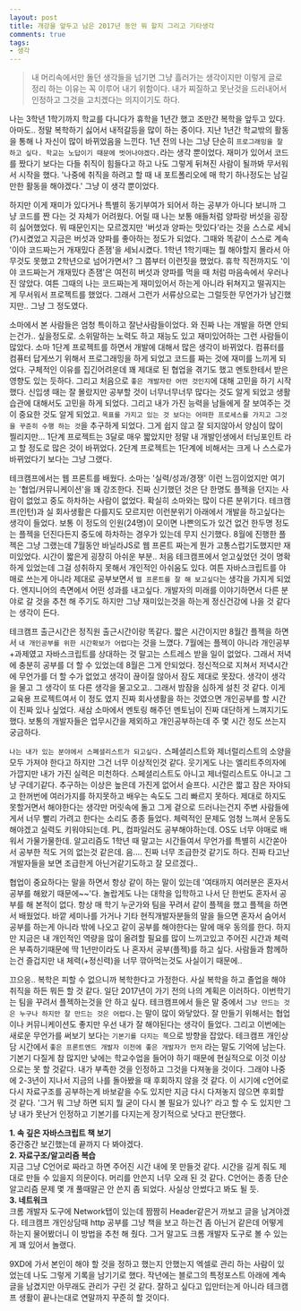 ```yaml
---
layout: post
title: 개강을 앞두고 남은 2017년 동안 뭐 할지 그리고 기타생각
comments: true
tags:
- 생각
---
```


> 내 머리속에서만 돌던 생각들을 넘기면 그냥 흘러가는 생각이지만 이렇게 글로 정리 하는 이유는 꼭 이루어 내기 위함이다. 내가 찌질하고 못난것을 드러내어서 인정하고 그것을 고치겠다는 의지이기도 하다.

나는 3학년 1학기까지 학교를 다니다가 휴학을 1년간 했고 조만간 복학을 앞두고 있다. 아마도.. 정말 복학하기 싫어서 내적갈등을 많이 하는 중이다. 지난 1년간 학교밖의 활동을 통해 나 자신이 많이 바뀌었음을 느낀다. 1년 전의 나는 그냥 단순히 `프로그래밍을 잘 하고 싶다. 학교는 노답이기 때문에 벗어나야겠다.`라는 생각 뿐이었다. 재미가 있어서 코드를 짰다기 보다는 다들 취직이 힘들다고 하고 나도 그렇게 뒤쳐진 사람이 될까봐 무서워서 시작을 했다. '나중에 취직을 하려고 할 때 내 포트폴리오에 매 학기 하나정도는 남길만한 활동을 해야겠다.' 그냥 이 생각 뿐이었다.             

하지만 이게 재미가 있다거나 특별히 동기부여가 되어서 하는 공부가 아니다 보니까 그냥 코드를 짠 다는 것 자체가 어려웠다. 어릴 때 나는 보통 애들처럼 양파랑 버섯을 굉장히 싫어했었다. 뭐 때문인지는 모르겠지만 '버섯과 양파는 맛있다'라는 것을 스스로 세뇌(?)시켰었고 지금은 버섯과 양파를 좋아하는 정도가 되었다. 그때와 똑같이 스스로 계속 '이야 코드짜는거 개재밌다 존잼'을 세뇌시켰다. 1학년 1학기때는 뭘 해야할지 몰라서 아무것도 못했고 2학년으로 넘어가면서? 그 쯤부터 이런짓을 했었다. 휴학 직전까지도 '이야 코드짜는거 개재밌다 존잼'은 여전히 버섯과 양파를 먹을 때 처럼 마음속에서 우러나진 않았다. 여튼 그때의 나는 코드짜는게 재미있어서 하는게 아니라 뒤쳐지고 떨궈지는게 무서워서 프로젝트를 했었다. 그래서 그런가 서류상으로는 그럴듯한 무언가가 남긴했지만.. 그냥 그 정도였다.          

소마에서 본 사람들은 엄청 특이하고 잘난사람들이었다. 와 진짜 나는 개발을 하면 안되는건가.. 싶을정도로. 소위말하는 노력도 하고 재능도 있고 재미있어하는 그런 사람들이 많았다. 소마 1단계 프로젝트를 하면서 개발에 대해서 많은 생각이 바뀌었다. 컴퓨터를 컴퓨터 답게쓰기 위해서 프로그래밍을 하게 되었고 코드를 짜는 것에 재미를 느끼게 되었다. 구체적인 이유를 집긴어려운데 꽤 제대로 된 협업을 겪기도 했고 멘토한테서 받은 영향도 있는 듯하다. 그리고 처음으로 `좋은 개발자란 어떤 것인지`에 대해 고민을 하기 시작했다. 신입생 때는 잘 몰랐지만 공부할 것이 너무너무너무 많다는 것도 알게 되었고 생활습관에 대해서도 고민을 하게 되었다. 그리고 내가 가진 능력을 남들에게 잘 보여주는 것이 중요한 것도 알게 되었고. `목표를 가지고 있는 것 보다는 어떠한 프로세스를 가지고 그것을 꾸준히 수행 하는 것`을 추구하게 되었다. 그게 쉽지 않고 잘 되지않아서 양심이 많이 찔리지만... 1단계 프로젝트는 3달로 매우 짧았지만 정말 내 개발인생에서 터닝포인트 라고 할 정도로 많은 것이 바뀌었다. 2단계 프로젝트는 1단계에 비해서는 크게 나 스스로가 바뀌었다기 보다는 그냥 그랬다.       

테크캠프에서는 웹 프론트를 배웠다. 소마는 '실력/성과/경쟁' 이런 느낌이었지만 여기는 '협업/커뮤니케이션'을 꽤 강조한다. 진짜 신기했던 것은 단 한명도 플젝을 던지는 사람이 없었고 중도 하차하는 사람이 없었다. 확실히 소마와는 많이 다른 분위기다. 테크캠프(인턴)과 실 회사생활은 다를지도 모르지만 이런분위기 아래에서 개발을 하고싶다는 생각이 들었다. 보통 이 정도의 인원(24명)이 모이면 나쁜의도가 있건 없건 한두명 정도는 플젝을 던진다든지 중도에 하차하는 경우가 있는데 무지 신기했다. 8월에 진행한 플젝은 그냥 그랬는데 7월동안 바닐라JS로 웹 프론트 짜는게 뭔가 고통스럽기도했지만 재미있었다. 시간이 짧은게 굉장히 아쉬운 부분.. 처음 테크캠프에서 얻고싶었던 것이 명확하게 있었는데 그걸 성취하지 못해서 개인적인 아쉬움도 있다. 여튼 자바스크립트를 야매로 쓰는게 아니라 제대로 공부보면서 `웹 프론트를 잘 해 보고싶다`는 생각을 가지게 되었다. 엔지니어의 측면에서 어떤 성과를 내고싶다. 개발자의 미래를 이야기하면서 다른 분야로 갈 것을 추천 해 주기도 하지만 그냥 재미있는것을 하는게 정신건강에 나을 것 같다는 생각이 든다.          

테크캠프 출근시간은 정직원 출근시간이랑 똑같다. 짧은 시간이지만 8월간 플젝을 하면서 `내 개인공부를 위한 시간확보가 어렵다`는 것을 느꼈다. 7월에는 플젝이 아니라 개인공부+과제였고 자바스크립트를 상대하는 것 말고는 스트레스 받을 일이 없었다. 그래서 저녁에 충분히 공부를 더 할 수 있었는데 8월은 그게 안되었다. 정신적으로 지쳐서 저녁시간에 무언가를 더 할 수가 없었고 생각이 끊이질 않아서 잠도 제대로 못잤다. 생각이 생각을 물고 그 생각이 또 다른 생각을 물고오고.. 그래서 밤잠을 심하게 설친 것 같다. 이게 교육용 프로젝트여서 이 정도 였지 진짜 회사생활을 하는 것였으면 개인공부를 할 시간이 진짜 있나 싶었다. 새삼 소마에서 멘토링 해주던 멘토님이 진짜 대단하게 느껴지기도 했다. 보통의 개발자들은 업무시간을 제외하고 개인공부하는데 주 몇 시간 정도 쓰는지 궁금하다.             

`나는 내가 있는 분야에서 스폐셜리스트가 되고싶다.` 스페셜리스트와 제너럴리스트의 소양을 모두 가져야 한다고 하지만 그건 너무 이상적인것 같다. 웃기게도 나는 엘리트주의자에 가깝지만 내가 가진 실력은 미천하다. 스페셜리스트도 아니고 제너럴리스트도 아니고 그냥 구데기같다. 추구하는 이상은 높은데 가진게 없어서 슬프다. 시간은 짧고 잠은 자야되고 한꺼번에 여러가지를 하지못하고 배우는 속도도 그리 빠르지 못하다. 제대로 하지도 못할거면서 해야한다는 생각만 머릿속에 돌고 그게 겉으로 드러나는건지 주변 사람들에게서 너무 빨리 가려고 한다는 소리도 종종 들었다. 체력적인 문제도 엄청 느껴서 운동도 해야겠고 실력도 키워야되는데. PL, 컴파일러도 공부해야하는데. OS도 너무 야매로 배워서 가물가물한데. 알고리즘도 1학년 때 말고는 시간들여서 무언가를 특별히 시간쏟아서 공부한 적도 거의 없는것 같은데. 음.... 진짜 너무 조급한것 같기도 하다. 진짜 타고난 개발자들을 보면 조급한게 아닌거같기도하고 잘 모르겠다..

협업이 중요하다는 말을 하면서 항상 같이 하는 말이 있는데 '여태까지 여러분은 혼자서 공부를 해왔기 때문에~~'다. 놀랍게도 나는 대학을 입학하고 나서 단 한번도 혼자서 공부를 해 본적이 없다. 항상 매 학기 누군가와 팀을 꾸려서 같이 플젝을 했고 플젝을 하면서 배웠었다. 바깥 세미나를 가거나 기타 현직개발자분들의 말을 들으면 혼자서 숨어서 공부를 하는게 아니라 밖에 나오고 같이 공부를 해야한다는 말에 매우 동의를 한다. 하지만 지금은 내 개인적인 역량을 많이 올려할 필요를 많이 느끼고있고 주어진 시간과 체력은 부족하기때문에 딱 1년만이라도 나 혼자서 공부(플젝)를 하고 싶다. 사람들과 함께하는건 즐겁지만 내 체력(+정신력)을 너무 깎아먹는것도 사실이기 때문에..      

끄으응.. 복학은 피할 수 없으니까 복학한다고 가정한다. 사실 복학을 하고 졸업을 해야 취직을 하든 뭐든 할 것 같다. 일단 2017년이 가기 전의 나의 계획은 이러하다. 이번학기는 팀을 꾸려서 플젝하는것을 안 하고 싶다. 테크캠프에서 들은 말 중에서 `그냥 만드는 것은 누구나 하지만 잘 만드는 것은 어렵다.`는 말이 많이 와닿았다. 잘 만들기 위해서는 협업이나 커뮤니케이션도 좋지만 우선 내가 잘 해야된다는 생각이 들었다. 그리고 이번에는 새로운 무언가를 써보기 보다는 `기본기를 다지는 쪽`으로 방향을 잡았다. 테크캠프 개인상담 시간에서 `좋은 프론트엔드 개발자 이전에 좋은 개발자가 먼저` 라는 말도 기억에 남는다. 기본기 다질게 참 많지만 낮에는 학교수업을 들어야 하기 때문에 현실적으로 이것 이상으로는 못 할 것같다. 내가 부족한 것을 인정하고 그것을 다져놓을 것이다. 그래야 나중에 2-3년이 지나서 지금의 나를 돌아봤을 때 후회하지 않을 것 같다. 이 시기에 c언어로 다시 자료구조를 공부하는게 바보같을 수도 있지만 지금 다시 다져놓지 않으면 후회할 것 같다. '그거 뭐 그냥 하면 되지 뭘 굳이 다시 볼 필요가 있나?' 라고 할 수 도 있지만 그냥 내가 못난거 인정하고 기본기를 다지는게 장기적으로 낫다고 판단했다.           

**1. 속 깊은 자바스크립트 책 보기**    
중간중간 보긴했는데 끝까지 다 봐야겠다.      
**2. 자료구조/알고리즘 복습**      
지금 그냥 C언어로 짜라고 하면 주어진 시간 내에 못 만들것 같다. 시간을 길게 줘도 제대로 만들 수 있을지 의문이다. 머리를 안쓴지 너무 오래 된 것 같다. C언어는 종종 단순알고리즘 문제 몇 개 풀때말곤 안 쓴지 좀 되었다. 사실상 안썼다고 봐도 될 듯.     
**3. 네트워크**       
크롬 개발자 도구에 Network탭이 있는데 짬짬히 Header같은거 까보고 글을 남겨야겠다. 테크캠프 개인상담때 http 공부를 그냥 책을 보고 하는건 좀 아닌거 같은데 어떻게 하는지 물어봤더니 이 방법을 추천 해 줬다. 그거 말고도 크롬 개발자 도구로 볼 수 있는게 꽤 있어서 놀랬다.     


9XD에 가서 본인이 해야 할 것을 정하고 했는지 안했는지 엑셀로 관리 하는 사람이 있었는데 나도 그렇게 기록을 남기기로 했다. 작년에는 블로그의 특정포스트 아래에 계속 글을 남겼지만 아무래도 관리가 구린 것 같다. 잘하고 싶다고 입만터는게 아니라 테크캠프 생활이 끝나는대로 연말까지 꾸준히 할 것이다.        

